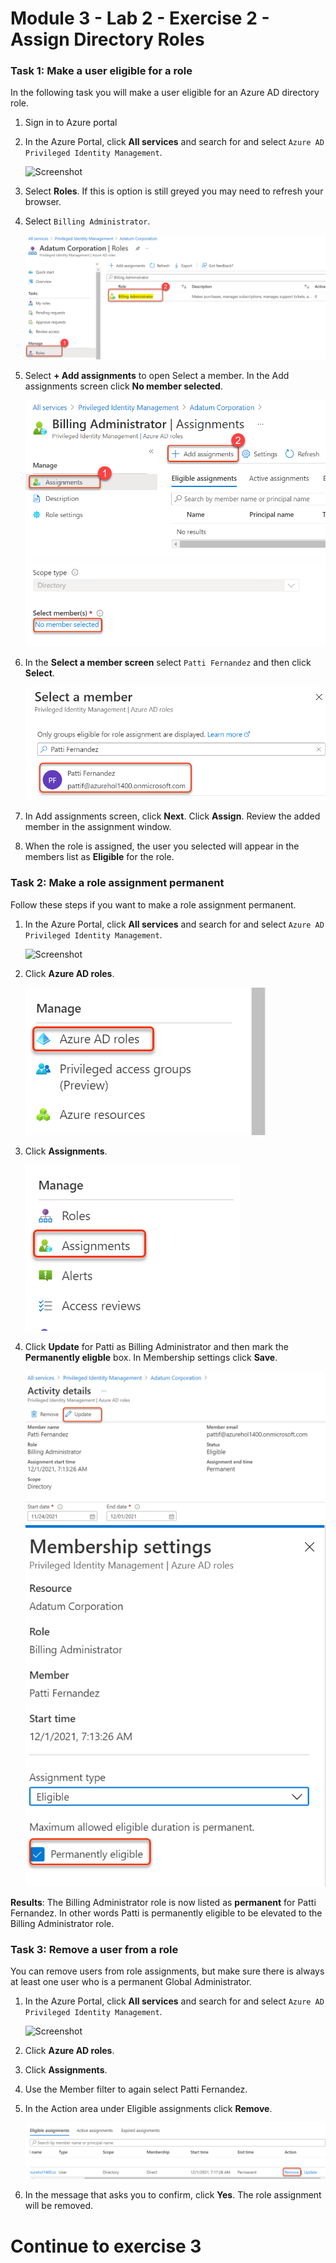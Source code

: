 # Module 3 - Lab 2 - Exercise 2 - Assign Directory Roles


### Task 1:  Make a user eligible for a role


In the following task you will make  a user eligible for an Azure AD directory role.


1.  Sign in to Azure portal

1.  In the Azure Portal, click **All services** and search for and select `Azure AD Privileged Identity Management`.

     ![Screenshot](../Media/a52510a3-b2a2-4b21-91a8-ee7f34b39a72.png)

1.  Select **Roles**. If this is option is still greyed you may need to refresh your browser.

1.  Select `Billing Administrator`.

     ![](../Media/52.png)

1.  Select **+ Add assignments** to open Select a member. In the Add assignments screen click **No member selected**.

     ![](../Media/54.png)
     ![](../Media/55.png)

1.  In the **Select a member screen** select `Patti Fernandez` and then click **Select**.

     ![](../Media/56.png)

1.  In Add assignments screen, click **Next**. Click **Assign**.  Review the added member in the assignment window.

1.  When the role is assigned, the user you selected will appear in the members list as **Eligible** for the role. 


### Task 2: Make a role assignment permanent


Follow these steps if you want to make a role assignment permanent.



1.  In the Azure Portal, click **All services** and search for and select `Azure AD Privileged Identity Management`.

     ![Screenshot](../Media/a52510a3-b2a2-4b21-91a8-ee7f34b39a72.png)

1.  Click **Azure AD roles**.

     ![](../Media/57.png)

1.  Click **Assignments**.

     ![](../Media/58.png)
 
1.  Click **Update** for Patti as Billing Administrator and then mark the **Permanently eligble** box.  In Membership settings click **Save**.

     ![](../Media/59.png)
     ![](../Media/60.png)

**Results**: The Billing Administrator role is now listed as **permanent** for Patti Fernandez.  In other words Patti is permanently eligible to be elevated to the Billing Administrator role.


### Task 3: Remove a user from a role


You can remove users from role assignments, but make sure there is always at least one user who is a permanent Global Administrator.



1.  In the Azure Portal, click **All services** and search for and select `Azure AD Privileged Identity Management`.

     ![Screenshot](../Media/a52510a3-b2a2-4b21-91a8-ee7f34b39a72.png)

1.  Click **Azure AD roles**.

1.  Click **Assignments**.

1.  Use the Member filter to again select Patti Fernandez.
 
1.  In the Action area under Eligible assignments click **Remove**.

     ![](../Media/61.png)
 
1.  In the message that asks you to confirm, click **Yes**. The role assignment will be removed.


# Continue to exercise 3
